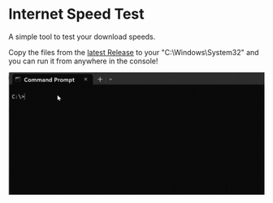 # Internet Speed Test

A simple tool to test your download speeds. 

Copy the files from the [latest Release](https://github.com/deanhume/Internet-Speedtest/releases/tag/release) to your "C:\Windows\System32" and you can run it from anywhere in the console!

<img src="https://github.com/deanhume/Internet-Speedtest/blob/main/misc/speedtest.gif" width="600">
